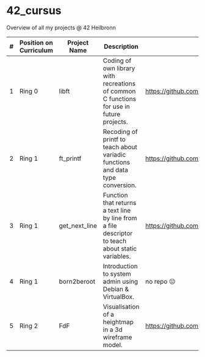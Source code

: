 # 42_cursus
Overview of all my projects @ 42 Heilbronn

| # | Position on Curriculum | Project Name   | Description                                                                                       | Link 
|---|------------------------|----------------|---------------------------------------------------------------------------------------------------|-----------------------------------------------------|
| 1 | Ring 0                 | libft          | Coding of own library with recreations of common C functions for use in future projects.          | https://github.com/FreddyMSchubert/42_libft         |
| 2 | Ring 1                 | ft_printf      | Recoding of printf to teach about variadic functions and data type conversion.                    | https://github.com/FreddyMSchubert/42_ft_printf     |
| 3 | Ring 1                 | get_next_line  | Function that returns a text line by line from a file descriptor to teach about static variables. | https://github.com/FreddyMSchubert/42_get_next_line |
| 4 | Ring 1                 | born2beroot    | Introduction to system admin using Debian & VirtualBox.                                           | no repo 😐                                          |
| 5 | Ring 2                 | FdF            | Visualisation of a heightmap in a 3d wireframe model.                                             | https://github.com/FreddyMSchubert/42_FdF           |
